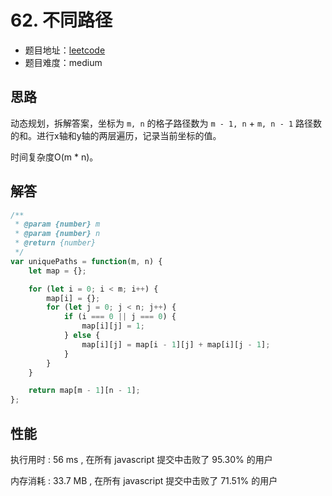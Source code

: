 # 62. 不同路径

+ 题目地址：[leetcode](https://leetcode-cn.com/problems/maximum-subarray/)
+ 题目难度：medium

## 思路

动态规划，拆解答案，坐标为 `m, n` 的格子路径数为 `m - 1, n` + `m, n - 1` 路径数的和。进行x轴和y轴的两层遍历，记录当前坐标的值。

时间复杂度O(m * n)。

## 解答

```js
/**
 * @param {number} m
 * @param {number} n
 * @return {number}
 */
var uniquePaths = function(m, n) {
    let map = {};

    for (let i = 0; i < m; i++) {
        map[i] = {};
        for (let j = 0; j < n; j++) {
            if (i === 0 || j === 0) {
                map[i][j] = 1;
            } else {
                map[i][j] = map[i - 1][j] + map[i][j - 1];
            }
        }
    }

    return map[m - 1][n - 1];
};
```

## 性能

执行用时 : 56 ms , 在所有 javascript 提交中击败了 95.30% 的用户

内存消耗 : 33.7 MB , 在所有 javascript 提交中击败了 71.51% 的用户
